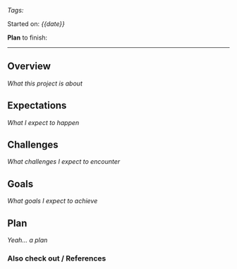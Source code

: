*Tags:*

Started on: *{{date}}*

**Plan** to finish: 

<hr>

## Overview

*What this project is about*

## Expectations

*What I expect to happen*

## Challenges 

*What challenges I expect to encounter*

## Goals

*What goals I expect to achieve*

## Plan

*Yeah... a plan*

### Also check out / References